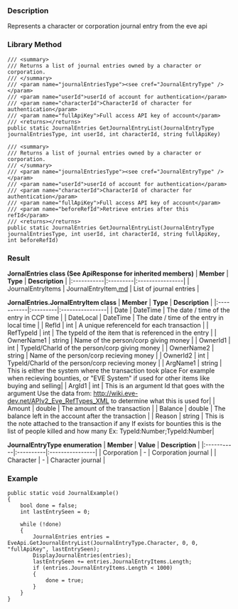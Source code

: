 ### Description ###
Represents a character or corporation journal entry from the eve api

### Library Method ###
```
/// <summary>
/// Returns a list of journal entries owned by a character or corporation.
/// </summary>
/// <param name="journalEntriesType"><see cref="JournalEntryType" /></param>
/// <param name="userId">userId of account for authentication</param>
/// <param name="characterId">CharacterId of character for authentication</param>
/// <param name="fullApiKey">Full access API key of account</param>
/// <returns></returns>
public static JournalEntries GetJournalEntryList(JournalEntryType journalEntriesType, int userId, int characterId, string fullApiKey)

/// <summary>
/// Returns a list of journal entries owned by a character or corporation.
/// </summary>
/// <param name="journalEntriesType"><see cref="JournalEntryType" /></param>
/// <param name="userId">userId of account for authentication</param>
/// <param name="characterId">CharacterId of character for authentication</param>
/// <param name="fullApiKey">Full access API key of account</param>
/// <param name="beforeRefId">Retrieve entries after this refId</param>
/// <returns></returns>
public static JournalEntries GetJournalEntryList(JournalEntryType journalEntriesType, int userId, int characterId, string fullApiKey, int beforeRefId)
```

### Result ###
**JornalEntries class (See ApiResponse for inherited members)**
| **Member** | **Type** | **Description** |
|:-----------|:---------|:----------------|
| JournalEntryItems | JournalEntryItem[.md](.md) | List of journal entries |

**JornalEntries.JornalEntryItem class**
| **Member** | **Type** | **Description** |
|:-----------|:---------|:----------------|
| Date | DateTime | The date / time of the entry in CCP time |
| DateLocal | DateTime | The date / time of the entry in local time |
| RefId | int | A unique referenceId for each transaction |
| RefTypeId | int | The typeId of the item that is referenced in the entry |
| OwnerName1 | string | Name of the person/corp giving money |
| OwnerId1 | int | TypeId/CharId of the person/corp giving money |
| OwnerName2 | string | Name of the person/corp recieving money |
| OwnerId2 | int | TypeId/CharId of the person/corp recieving money |
| ArgName1 | string | This is either the system where the transaction took place For example when recieving bounties, or "EVE System" if used for other items like buying and selling|
| ArgId1 | int | This is an argument Id that goes with the argument Use the data from: http://wiki.eve-dev.net/APIv2_Eve_RefTypes_XML to determine what this is used for|
| Amount | double | The amount of the transaction |
| Balance | double | The balance left in the account after the transaction |
| Reason | string | This is the note attached to the transaction if any If exists for bounties this is the list of people killed and how many Ex: TypeId:Number;TypeId:Number|

**JournalEntryType enumeration**
| **Member** | **Value** | **Description** |
|:-----------|:----------|:----------------|
| Corporation | - | Corporation journal |
| Character | - | Character journal |

### Example ###
```
public static void JournalExample()
{
    bool done = false;
    int lastEntrySeen = 0;

    while (!done)
    {
        JournalEntries entries = EveApi.GetJournalEntryList(JournalEntryType.Character, 0, 0, "fullApiKey", lastEntrySeen);
        DisplayJournalEntries(entries);
        lastEntrySeen += entries.JournalEntryItems.Length;
        if (entries.JournalEntryItems.Length < 1000)
        {
            done = true;
        }
    }
}
```